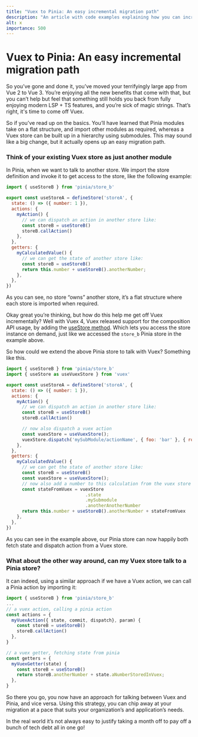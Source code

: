 ```yaml
---
title: "Vuex to Pinia: An easy incremental migration path"
description: "An article with code examples explaining how you can incrementally migrate from Vuex to Pinia"
alt: x
importance: 500
---
```


# Vuex to Pinia: An easy incremental migration path

So you’ve gone and done it, you’ve moved your terrifyingly large app from Vue 2
to Vue 3. You’re enjoying all the new benefits that come with that, but you
can’t help but feel that something still holds you back from fully enjoying
modern LSP + TS features, and you’re sick of magic strings. That’s right, it's
time to come off Vuex.

So if you’ve read up on the basics. You’ll have learned that Pinia modules take
on a flat structure, and import other modules as required, whereas a Vuex store
can be built up in a hierarchy using submodules. This may sound like a big
change, but it actually opens up an easy migration path.

### Think of your existing Vuex store as just another module

In Pinia, when we want to talk to another store. We import the store definition
and invoke it to get access to the store, like the following example:

```js
import { useStoreB } from 'pinia/store_b'

export const useStoreA = defineStore('storeA', {
  state: () => ({ number: 1 }),
  actions: {
    myAction() {
      // we can dispatch an action in another store like:
      const storeB = useStoreB()
      storeB.callAction()
    },
  },
  getters: {
    myCalculatedValue() {
      // we can get the state of another store like:
      const storeB = useStoreB()
      return this.number + useStoreB().anotherNumber;
    },
  },
})
```
As you can see, no store “owns” another store, it’s a flat structure where each
store is imported when required.

Okay great you’re thinking, but how do this help me get off Vuex
incrementally? Well with Vuex 4, Vuex released support for the composition API
usage, by adding the [useStore
method](https://vuex.vuejs.org/guide/composition-api.html#composition-api).
Which lets you access the store instance on demand, just like we accessed the
`store_b` Pinia store in the example above.

So how could we extend the above Pinia store to talk with Vuex? Something like
this.

```js
import { useStoreB } from 'pinia/store_b'
import { useStore as useVuexStore } from 'vuex'

export const useStoreA = defineStore('storeA', {
  state: () => ({ number: 1 }),
  actions: {
    myAction() {
      // we can dispatch an action in another store like:
      const storeB = useStoreB()
      storeB.callAction()

      // now also dispatch a vuex action
      const vuexStore = useVuexStore();
      vuexStore.dispatch('mySubModule/actionName', { foo: 'bar' }, { root: true })
    },
  },
  getters: {
    myCalculatedValue() {
      // we can get the state of another store like:
      const storeB = useStoreB()
      const vuexStore = useVuexStore();
      // now also add a number to this calculation from the vuex store
      const stateFromVuex = vuexStore
                              .state
                              .mySubmodule
                              .anotherAnotherNumber
      return this.number + useStoreB().anotherNumber + stateFromVuex
    },
  },
})
```

As you can see in the example above, our Pinia store can now happily both fetch
state and dispatch action from a Vuex store.

### What about the other way around, can my Vuex store talk to a Pinia store?

It can indeed, using a similar approach if we have a Vuex action, we can call a
Pinia action by importing it:

```js
import { useStoreB } from 'pinia/store_b'
...
// a vuex action, calling a pinia action
const actions = {
  myVuexAction({ state, commit, dispatch}, param) {
    const storeB = useStoreB()
    storeB.callAction()
  },
}

// a vuex getter, fetching state from pinia
const getters = {
  myVuexGetter(state) {
    const storeB = useStoreB()
    return storeB.anotherNumber + state.aNumberStoredInVuex;
  },
}
```

So there you go, you now have an approach for talking between Vuex and Pinia,
and vice versa. Using this strategy, you can chip away at your migration at a
pace that suits your organization’s and application’s needs.

In the real world it’s not always easy to justify taking a month off to pay off
a bunch of tech debt all in one go!

